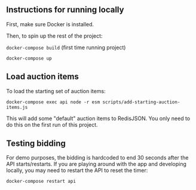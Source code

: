 ## Instructions for running locally
First, make sure Docker is installed.

Then, to spin up the rest of the project:

`docker-compose build` (first time running project)

`docker-compose up`

## Load auction items
To load the starting set of auction items:

`docker-compose exec api node -r esm scripts/add-starting-auction-items.js`

This will add some "default" auction items to RedisJSON. You only need to do this on the first run of this project.

## Testing bidding
For demo purposes, the bidding is hardcoded to end 30 seconds after the API starts/restarts. If you are playing around with the app and developing locally, you may need to restart the API to reset the timer:

`docker-compose restart api`